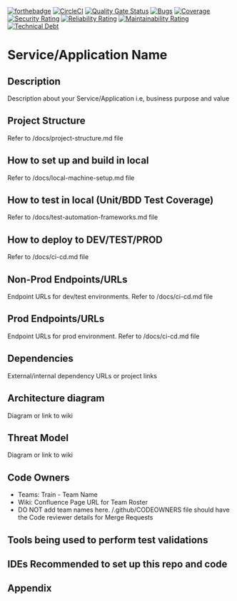 [![forthebadge](https://badges.aleen42.com/src/node.svg)](https://badges.aleen42.com) [![CircleCI](https://dl.circleci.com/status-badge/img/gh/aetna-digital-infrastructure/dssp-nodejs-software-template/tree/master.svg?style=svg&circle-token=4fe16fb050021f5f899ecf96a06f80ae0b2b7d98)](https://dl.circleci.com/status-badge/redirect/gh/aetna-digital-infrastructure/dssp-nodejs-software-template/tree/master)
[![Quality Gate Status](https://sonarcloud.io/api/project_badges/measure?project=aetna-digital-infrastructure_dssp-nodejs-software-template&metric=alert_status&token=a330b67793a3d634720a22174aae3aa2de32ed0a)](https://sonarcloud.io/summary/new_code?id=aetna-digital-infrastructure_dssp-nodejs-software-template)
[![Bugs](https://sonarcloud.io/api/project_badges/measure?project=aetna-digital-infrastructure_dssp-nodejs-software-template&metric=bugs&token=a330b67793a3d634720a22174aae3aa2de32ed0a)](https://sonarcloud.io/summary/new_code?id=aetna-digital-infrastructure_dssp-nodejs-software-template)
[![Coverage](https://sonarcloud.io/api/project_badges/measure?project=aetna-digital-infrastructure_dssp-nodejs-software-template&metric=coverage&token=a330b67793a3d634720a22174aae3aa2de32ed0a)](https://sonarcloud.io/summary/new_code?id=aetna-digital-infrastructure_dssp-nodejs-software-template)
[![Security Rating](https://sonarcloud.io/api/project_badges/measure?project=aetna-digital-infrastructure_dssp-nodejs-software-template&metric=security_rating&token=a330b67793a3d634720a22174aae3aa2de32ed0a)](https://sonarcloud.io/summary/new_code?id=aetna-digital-infrastructure_dssp-nodejs-software-template)
[![Reliability Rating](https://sonarcloud.io/api/project_badges/measure?project=aetna-digital-infrastructure_dssp-nodejs-software-template&metric=reliability_rating&token=a330b67793a3d634720a22174aae3aa2de32ed0a)](https://sonarcloud.io/summary/new_code?id=aetna-digital-infrastructure_dssp-nodejs-software-template)
[![Maintainability Rating](https://sonarcloud.io/api/project_badges/measure?project=aetna-digital-infrastructure_dssp-nodejs-software-template&metric=sqale_rating&token=a330b67793a3d634720a22174aae3aa2de32ed0a)](https://sonarcloud.io/summary/new_code?id=aetna-digital-infrastructure_dssp-nodejs-software-template)
[![Technical Debt](https://sonarcloud.io/api/project_badges/measure?project=aetna-digital-infrastructure_dssp-nodejs-software-template&metric=sqale_index&token=a330b67793a3d634720a22174aae3aa2de32ed0a)](https://sonarcloud.io/summary/new_code?id=aetna-digital-infrastructure_dssp-nodejs-software-template)
# Service/Application Name

## Description

Description about your Service/Application i.e, business purpose and value

## Project Structure

Refer to /docs/project-structure.md file

## How to set up and build in local

Refer to /docs/local-machine-setup.md file

## How to test in local (Unit/BDD Test Coverage)

Refer to /docs/test-automation-frameworks.md file

## How to deploy to DEV/TEST/PROD

Refer to /docs/ci-cd.md file
## Non-Prod Endpoints/URLs

Endpoint URLs for dev/test environments. Refer to /docs/ci-cd.md file

## Prod Endpoints/URLs

Endpoint URLs for prod environment. Refer to /docs/ci-cd.md file

## Dependencies

External/internal dependency URLs or project links

## Architecture diagram

Diagram or link to wiki

## Threat Model

Diagram or link to wiki

## Code Owners

- Teams: Train - Team Name
- Wiki: Confluence Page URL for Team Roster
- DO NOT add team names here. /.github/CODEOWNERS file should have the Code reviewer details for Merge Requests

## Tools being used to perform test validations

## IDEs Recommended to set up this repo and code

## Appendix